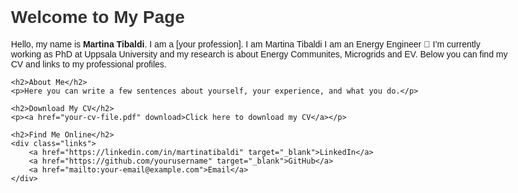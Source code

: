 

<!DOCTYPE html>
<html lang="en">
<head>
    <meta charset="UTF-8">
    <meta name="viewport" content="width=device-width, initial-scale=1.0">
    <title>My Presentation Page</title>
    <style>
        body {
            font-family: Arial, sans-serif;
            max-width: 800px;
            margin: 20px auto;
            padding: 20px;
        }
        h1 {
            color: #333;
        }
        .links a {
            display: block;
            margin-bottom: 10px;
            color: #2a7ae2;
            text-decoration: none;
        }
        .links a:hover {
            text-decoration: underline;
        }
    </style>
</head>
<body>
    <h1>Welcome to My Page</h1>
    <p>Hello, my name is <strong>Martina Tibaldi</strong>. I am a [your profession]. 
I am Martina Tibaldi
I am an Energy Engineer
🔭 I’m currently working as PhD at Uppsala University and my research is about Energy Communites, Microgrids and EV. Below you can find my CV and links to my professional profiles.<CV 2024/p>
    
    <h2>About Me</h2>
    <p>Here you can write a few sentences about yourself, your experience, and what you do.</p>

    <h2>Download My CV</h2>
    <p><a href="your-cv-file.pdf" download>Click here to download my CV</a></p>
    
    <h2>Find Me Online</h2>
    <div class="links">
        <a href="https://linkedin.com/in/martinatibaldi" target="_blank">LinkedIn</a>
        <a href="https://github.com/yourusername" target="_blank">GitHub</a>
        <a href="mailto:your-email@example.com">Email</a>
    </div>
</body>
</html>

<!--
**martina-tibaldi/martina-tibaldi** is a ✨ _special_ ✨ repository because its `README.md` (this file) appears on your GitHub profile.

Here are some ideas to get you started:

- ...
- 🌱 I’m currently learning ...
- 👯 I’m looking to collaborate on ...
- 🤔 I’m looking for help with ...
- 💬 Ask me about ...
- 📫 How to reach me: ...
- 😄 Pronouns: ...
- ⚡ Fun fact: ...
-->
